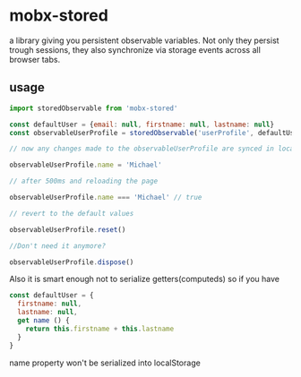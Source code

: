 # mobx-stored
a library giving you persistent observable variables. Not only they persist trough sessions, they also synchronize via storage events across all browser tabs.

## usage
```javascript
import storedObservable from 'mobx-stored'

const defaultUser = {email: null, firstname: null, lastname: null}
const observableUserProfile = storedObservable('userProfile', defaultUser, 500)   // last parameter is optional-miliseconds how often do you want to save into localStorage. It is advised to use bigger value with bigger stores

// now any changes made to the observableUserProfile are synced in localStorage

observableUserProfile.name = 'Michael'

// after 500ms and reloading the page

observableUserProfile.name === 'Michael' // true

// revert to the default values

observableUserProfile.reset()

//Don't need it anymore?

observableUserProfile.dispose()
```

Also it is smart enough not to serialize getters(computeds) so if you have 

```javascript
const defaultUser = {
  firstname: null, 
  lastname: null,
  get name () {
    return this.firstname + this.lastname
  }
}
```

name property won't be serialized into localStorage